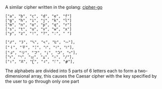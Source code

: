 A similar cipher written in the golang: [cipher-go](https://github.com/TRG-T/cipher-go)

	["a", "b", "c", "d", "e", "f"]
	["g", "h", "i", "j", "k", "l"]
	["m", "n", "o", "p", "q", "r"]
	["s", "t", "u", "v", "w", "x"]
	["y", "z", "!", "?", ":", " "]

    ["ᔑ", "ʖ", "ᓵ", "↸", "Ŀ", "⎓"],
	["ㅓ", "〒", "╎", "፧", "ꖌ", "ꖎ"],
	["ᒲ", "リ", "フ", "¡", "ᑑ", "።"],
	["ነ", "ﬧ", "⚍", "⍊", "∴", "/"],
	["॥", "Λ", "ʗ", "˨", "ᚴ", "ᚌ"],

The alphabets are divided into 5 parts of 6 letters each to form a two-dimensional array, 
this causes the Caesar cipher with the key specified by the user to go through only one part
